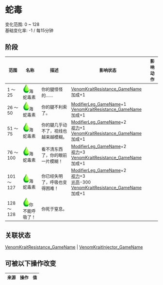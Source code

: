 # 蛇毒  
变化范围: 0 ~ 128  
基础变化率: -1 / 每15分钟  
## 阶段  
范围  |  名称  |  描述  |  影响状态  |  影响动作  
----  |  ----  |  ----  |  ----  |  ----  
1 ～ 25  |  <img decoding="async" src="Sprite/Poison.png" style="width:20px;">海蛇毒素  |  你的腿怪怪的……  |  [VenomKraitResistance_GameName](VenomKraitResistance.md)加成+1  |    
26 ～ 50  |  <img decoding="async" src="Sprite/Poison.png" style="width:20px;">海蛇毒素  |  你的腿不利索了。  |  [ModifierLeg_GameName](ModifierLeg.md)+1<br>[VenomKraitResistance_GameName](VenomKraitResistance.md)加成+1  |    
51 ～ 75  |  <img decoding="async" src="Sprite/Poison.png" style="width:20px;">海蛇毒素  |  你的腿几乎动不了，视线也越来越模糊。  |  [ModifierLeg_GameName](ModifierLeg.md)+2<br>[视力](Myopia.md)+1<br>[VenomKraitResistance_GameName](VenomKraitResistance.md)加成+1  |    
76 ～ 100  |  <img decoding="async" src="Sprite/Poison.png" style="width:20px;">海蛇毒素  |  看不清东西了，你的眼前一片模糊！  |  [ModifierLeg_GameName](ModifierLeg.md)+2<br>[视力](Myopia.md)+3<br>[VenomKraitResistance_GameName](VenomKraitResistance.md)加成+1  |    
101 ～ 127  |  <img decoding="async" src="Sprite/Poison.png" style="width:20px;">海蛇毒素  |  你已经失明了，呼吸也变得困难！  |  [ModifierLeg_GameName](ModifierLeg.md)+2<br>[视力](Myopia.md)+3<br>[光亮](Light.md)-300<br>[VenomKraitResistance_GameName](VenomKraitResistance.md)加成+1  |    
128 ～ 128  |  <img decoding="async" src="Sprite/Poison.png" style="width:20px;">你不能呼吸了！  |  你死于窒息。  |    |    
## 关联状态  
[VenomKraitResistance_GameName](VenomKraitResistance.md)  |  [VenomKraitInjector_GameName](VenomKraitInjector.md)  
## 可被以下操作改变  
来源  |  操作  |  值  
----  |  ----  |  ----  
